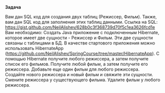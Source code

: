 **Задача**

Вам дан SQL код для создания двух таблиц (Режиссер, Фильм). Также, вам дан SQL код для заполнения этих таблиц данными.
Ссылка на SQL: https://gist.github.com/NeilAlishev/628b0c3f368739d70f5c1ea3626fcd1e
Вам необходимо:
Создать Java приложение с подключенным Hibernate, которое имеет две сущности - Режиссер и Фильм. Эти две сущности связаны с таблицами в БД. В качестве стартового приложения можно использовать HibernateApp (https://github.com/NeilAlishev/SpringCourse/tree/master/HibernateApp).
С помощью Hibernate получите любого режиссера, а затем получите список его фильмов.
Получите любой фильм, а затем получите его режиссера. Добавьте еще один фильм для любого режиссера.
Создайте нового режиссера и новый фильм и свяжите эти сущности. Смените режиссера у существующего фильма.
Удалите фильм у любого режиссера.
